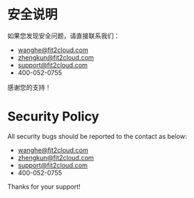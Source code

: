 # 安全说明

如果您发现安全问题，请直接联系我们：

- wanghe@fit2cloud.com
- zhengkun@fit2cloud.com
- support@fit2cloud.com
- 400-052-0755

感谢您的支持！

# Security Policy

All security bugs should be reported to the contact as below:

- wanghe@fit2cloud.com
- zhengkun@fit2cloud.com
- support@fit2cloud.com
- 400-052-0755

Thanks for your support!
